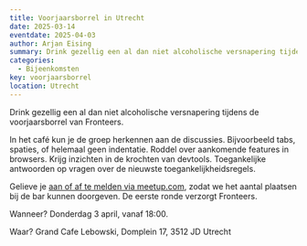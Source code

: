 ```yaml
---
title: Voorjaarsborrel in Utrecht
date: 2025-03-14
eventdate: 2025-04-03
author: Arjan Eising
summary: Drink gezellig een al dan niet alcoholische versnapering tijdens de voorjaarsborrel van Fronteers!
categories:
  - Bijeenkomsten
key: voorjaarsborrel
location: Utrecht
---
```


Drink gezellig een al dan niet alcoholische versnapering tijdens de voorjaarsborrel van Fronteers.

In het café kun je de groep herkennen aan de discussies. Bijvoorbeeld tabs, spaties, of helemaal geen indentatie. Roddel over aankomende features in browsers. Krijg inzichten in de krochten van devtools. Toegankelijke antwoorden op vragen over de nieuwste toegankelijkheidsregels.

Gelieve je [aan of af te melden via meetup.com](https://www.meetup.com/nl-NL/fronteers-nl/events/306719653/), zodat we het aantal plaatsen bij de bar kunnen doorgeven. De eerste ronde verzorgt Fronteers.

Wanneer? Donderdag 3 april, vanaf 18:00.

Waar? Grand Cafe Lebowski, Domplein 17, 3512 JD Utrecht
